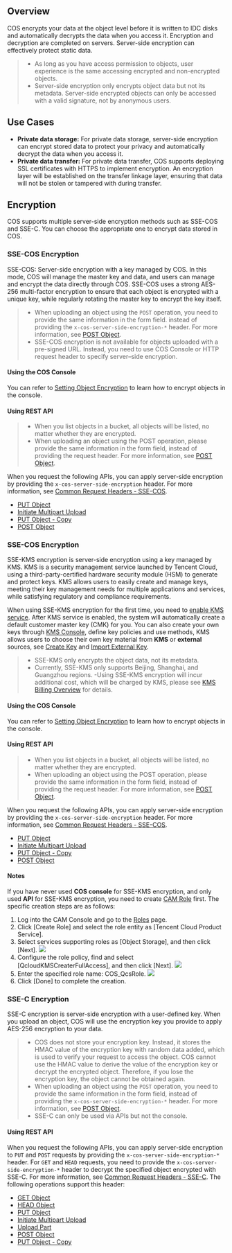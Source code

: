 ## Overview

COS encrypts your data at the object level before it is written to IDC disks and automatically decrypts the data when you access it. Encryption and decryption are completed on servers. Server-side encryption can effectively protect static data.

>
>- As long as you have access permission to objects, user experience is the same accessing encrypted and non-encrypted objects.
>- Server-side encryption only encrypts object data but not its metadata. Server-side encrypted objects can only be accessed with a valid signature, not by anonymous users.

## Use Cases

- **Private data storage:** For private data storage, server-side encryption can encrypt stored data to protect your privacy and automatically decrypt the data when you access it.
- **Private data transfer:** For private data transfer, COS supports deploying SSL certificates with HTTPS to implement encryption. An encryption layer will be established on the transfer linkage layer, ensuring that data will not be stolen or tampered with during transfer.

## Encryption
COS supports multiple server-side encryption methods such as SSE-COS and SSE-C. You can choose the appropriate one to encrypt data stored in COS.

### SSE-COS Encryption

SSE-COS: Server-side encryption with a key managed by COS. In this mode, COS will manage the master key and data, and users can manage and encrypt the data directly through COS. SSE-COS uses a strong AES-256 multi-factor encryption to ensure that each object is encrypted with a unique key, while regularly rotating the master key to encrypt the key itself.

>
>- When uploading an object using the `POST` operation, you need to provide the same information in the form field. instead of providing the `x-cos-server-side-encryption-*` header. For more information, see [POST Object](https://intl.cloud.tencent.com/document/product/436/14690).
>- SSE-COS encryption is not available for objects uploaded with a pre-signed URL. Instead, you need to use COS Console or HTTP request header to specify server–side encryption.

#### Using the COS Console
You can refer to [Setting Object Encryption](https://intl.cloud.tencent.com/document/product/436/30929) to learn how to encrypt objects in the console.

#### Using REST API

>
>- When you list objects in a bucket, all objects will be listed, no matter whether they are encrypted.
>- When uploading an object using the POST operation, please provide the same information in the form field, instead of providing the request header. For more information, see [POST Object](https://intl.cloud.tencent.com/document/product/436/14690).

When you request the following APIs, you can apply server-side encryption by providing the `x-cos-server-side-encryption` header. For more information, see [Common Request Headers - SSE-COS](https://intl.cloud.tencent.com/document/product/436/7728#sse-cos).

- [PUT Object](https://cloud.tencent.com/document/product/436/7749)
- [Initiate Multipart Upload](https://cloud.tencent.com/document/product/436/7746)
- [PUT Object - Copy](https://cloud.tencent.com/document/product/436/10881)
- [POST Object](https://cloud.tencent.com/document/product/436/14690)

### SSE-COS Encryption

SSE-KMS encryption is server-side encryption using a key managed by KMS. KMS is a security management service launched by Tencent Cloud, using a third-party-certified hardware security module (HSM) to generate and protect keys. KMS allows users to easily create and manage keys, meeting their key management needs for multiple applications and services, while satisfying regulatory and compliance requirements.

When using SSE-KMS encryption for the first time, you need to [enable KMS service](https://buy.cloud.tencent.com/kms). After KMS service is enabled, the system will automatically create a default customer master key (CMK) for you. You can also create your own keys through [KMS Console](https://console.cloud.tencent.com/kms2), define key policies and use methods, KMS allows users to choose their own key material from **KMS** or **external** sources, see [Create Key](https://cloud.tencent.com/document/product/573/8875) and [Import External Key](https://cloud.tencent.com/document/product/573/38494).

>
>- SSE-KMS only encrypts the object data, not its metadata.
>- Currently, SSE-KMS only supports Beijing, Shanghai, and Guangzhou regions.
>-Using SSE-KMS encryption will incur additional cost, which will be charged by KMS, please see [KMS Billing Overview](https://cloud.tencent.com/document/product/573/34388) for details.

#### Using the COS Console

You can refer to [Setting Object Encryption](https://intl.cloud.tencent.com/document/product/436/30929) to learn how to encrypt objects in the console.

#### Using REST API

>
>
>- When you list objects in a bucket, all objects will be listed, no matter whether they are encrypted.
>- When uploading an object using the POST operation, please provide the same information in the form field, instead of providing the request header. For more information, see [POST Object](https://intl.cloud.tencent.com/document/product/436/14690).

When you request the following APIs, you can apply server-side encryption by providing the `x-cos-server-side-encryption` header. For more information, see [Common Request Headers - SSE-COS](https://intl.cloud.tencent.com/document/product/436/7728#sse-cos).

- [PUT Object](https://cloud.tencent.com/document/product/436/7749)
- [Initiate Multipart Upload](https://cloud.tencent.com/document/product/436/7746)
- [PUT Object - Copy](https://cloud.tencent.com/document/product/436/10881)
- [POST Object](https://cloud.tencent.com/document/product/436/14690)

#### Notes
If you have never used **COS console** for SSE-KMS encryption, and only used **API** for SSE-KMS encryption, you need to create [CAM Role](https://intl.cloud.tencent.com/document/product/598/19420) first. The specific creation steps are as follows:
1. Log into the CAM Console and go to the [Roles](https://console.cloud.tencent.com/cam/role) page.
2. Click [Create Role] and select the role entity as [Tencent Cloud Product Service].
3. Select services supporting roles as [Object Storage], and then click [Next].
![](https://main.qcloudimg.com/raw/0c45c4dff7d73614a3656bbccf4cc112.png)
4. Configure the role policy, find and select [QcloudKMSCreaterFullAccess], and then click [Next].
![](https://main.qcloudimg.com/raw/b3d8ef7f3c534f33207c47b7fb7725fb.png)
5. Enter the specified role name: COS_QcsRole.
![](https://main.qcloudimg.com/raw/830a4d4f36a0307a0bee92b6fd6dd24a.png)
6. Click [Done] to complete the creation.

### SSE-C Encryption

SSE-C encryption is server-side encryption with a user-defined key. When you upload an object, COS will use the encryption key you provide to apply AES-256 encryption to your data.

>
>- COS does not store your encryption key. Instead, it stores the HMAC value of the encryption key with random data added, which is used to verify your request to access the object. COS cannot use the HMAC value to derive the value of the encryption key or decrypt the encrypted object. Therefore, if you lose the encryption key, the object cannot be obtained again.
>- When uploading an object using the `POST` operation, you need to provide the same information in the form field, instead of providing the `x-cos-server-side-encryption-*` header. For more information, see [POST Object](https://intl.cloud.tencent.com/document/product/436/14690).
>- SSE-C can only be used via APIs but not the console.

#### Using REST API

When you request the following APIs, you can apply server-side encryption to `PUT` and `POST` requests by providing the `x-cos-server-side-encryption-*` header. For `GET` and `HEAD` requests, you need to provide the `x-cos-server-side-encryption-*` header to decrypt the specified object encrypted with SSE-C. For more information, see [Common Request Headers - SSE-C](https://intl.cloud.tencent.com/document/product/436/7728#sse-c). The following operations support this header:

- [GET Object](https://cloud.tencent.com/document/product/436/7753)
- [HEAD Object](https://cloud.tencent.com/document/product/436/7745)
- [PUT Object](https://cloud.tencent.com/document/product/436/7749)
- [Initiate Multipart Upload](https://cloud.tencent.com/document/product/436/7746)
- [Upload Part](https://cloud.tencent.com/document/product/436/7750)
- [POST Object](https://cloud.tencent.com/document/product/436/14690)
- [PUT Object - Copy](https://cloud.tencent.com/document/product/436/10881)
